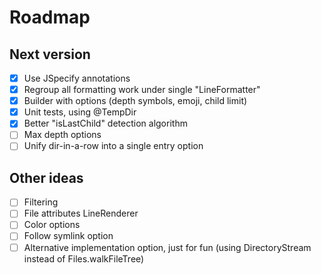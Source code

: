 # Roadmap

## Next version
- [x] Use JSpecify annotations
- [x] Regroup all formatting work under single "LineFormatter"
- [x] Builder with options (depth symbols, emoji, child limit)
- [x] Unit tests, using @TempDir
- [x] Better "isLastChild" detection algorithm
- [ ] Max depth options
- [ ] Unify dir-in-a-row into a single entry option

## Other ideas
- [ ] Filtering
- [ ] File attributes LineRenderer
- [ ] Color options
- [ ] Follow symlink option
- [ ] Alternative implementation option, just for fun (using DirectoryStream instead of Files.walkFileTree)
